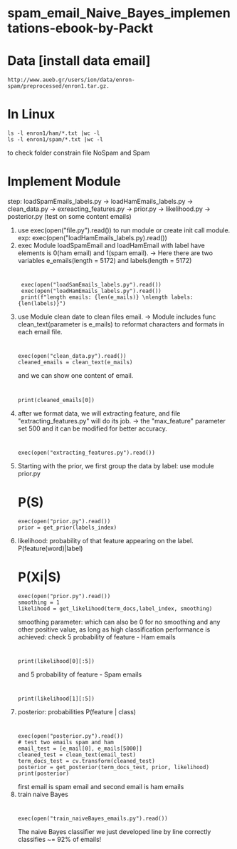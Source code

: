 # spam_email_Naive_Bayes_implementations-ebook-by-Packt
# Data  [install data email] 
    http://www.aueb.gr/users/ion/data/enron-spam/preprocessed/enron1.tar.gz.
# In Linux

    ls -l enron1/ham/*.txt |wc -l 
    ls -l enron1/spam/*.txt |wc -l 
to check folder constrain file NoSpam and Spam
# Implement Module
step: loadSpamEmails_labels.py -> loadHamEmails_labels.py -> clean_data.py -> exreacting_features.py -> prior.py -> likelihood.py -> posterior.py (test on some content emails)

1. use exec(open("file.py").read()) to run module or create init call module.
        exp: exec(open("loadHamEmails_labels.py).read())
2. exec Module loadSpamEmail and loadHamEmail with label have elements is 0(ham email) and 1(spam email).
       -> Here there are two variables e_emails(length = 5172) and labels(length = 5172)
   #
        exec(open("loadSamEmails_labels.py").read())
        exec(open("loadHamEmails_labels.py").read())
        print(f"length emails: {len(e_mails)} \nlength labels: {len(labels)}")
4. use Module clean date to clean files email. 
       -> Module includes func clean_text(parameter is e_mails) to reformat characters and formats in each email file.
    #
       exec(open("clean_data.py").read())
       cleaned_emails = clean_text(e_mails)
   and we can show one content of email.
    #
       print(cleaned_emails[0])
6. after we format data, we will extracting feature, and file "extracting_features.py"  will do its job.
        -> the "max_feature" parameter set 500 and it can be modified for better accuracy.
   #
       exec(open("extracting_features.py").read())
8. Starting with the prior, we first group the data by label: use module prior.py
   # P(S)
       exec(open("prior.py").read())
       prior = get_prior(labels_index)
9. likelihood: probability of that feature appearing on the label. P(feature(word)|label)
   # P(Xi|S)
       exec(open("prior.py").read())
       smoothing = 1
       likelihood = get_likelihood(term_docs,label_index, smoothing)
   smoothing parameter: which can also be 0 for no smoothing and any other positive value, as long as high classification performance is achieved: 
   check 5 probability of feature - Ham emails
   #
       print(likelihood[0][:5])
   and 5 probability of feature - Spam emails
   # 
       print(likelihood[1][:5])
11. posterior: probabilities P(feature | class)
    #
        exec(open("posterior.py").read())
        # test two emails spam and ham
        email_test = [e_mail[0], e_mails[5000]]
        cleaned_test = clean_text(email_test)
        term_docs_test = cv.transform(cleaned_test)
        posterior = get_posterior(term_docs_test, prior, likelihood)
        print(posterior)
    first email is spam email and second email is ham emails
12. train naive Bayes
    #
        exec(open("train_naiveBayes_emails.py").read())
    The naive Bayes classifier we just developed line by line correctly classifies ~=
92% of emails!
